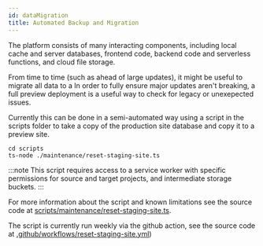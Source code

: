 ```yaml
---
id: dataMigration
title: Automated Backup and Migration
---
```


The platform consists of many interacting components, including local cache and server databases, frontend code, backend code and serverless functions, and cloud file storage.

From time to time (such as ahead of large updates), it might be useful to migrate all data to a In order to fully ensure major updates aren't breaking, a full preview deployment is a useful way to check for legacy or unexepected issues.

Currently this can be done in a semi-automated way using a script in the scripts folder to take a copy of the production site database and copy it to a preview site.

```
cd scripts
ts-node ./maintenance/reset-staging-site.ts
```

:::note
This script requires access to a service worker with specific permissions for source and target projects, and intermediate storage buckets.
:::

For more information about the script and known limitations see the source code at [scripts/maintenance/reset-staging-site.ts](https://github.com/ONEARMY/community-platform/blob/master/scripts/maintenance/reset-staging-site.ts).

The script is currently run weekly via the github action, see the source code at [.github/workflows/reset-staging-site.yml](https://github.com/ONEARMY/community-platform/blob/master/.github/workflows/reset-staging-site.yml))
